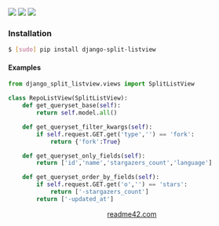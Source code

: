 <!--
https://readme42.com
-->


[![](https://img.shields.io/pypi/v/django-split-listview.svg?maxAge=3600)](https://pypi.org/project/django-split-listview/)
[![](https://img.shields.io/badge/License-Unlicense-blue.svg?longCache=True)](https://unlicense.org/)
[![](https://github.com/andrewp-as-is/django-split-listview.py/workflows/tests42/badge.svg)](https://github.com/andrewp-as-is/django-split-listview.py/actions)

### Installation
```bash
$ [sudo] pip install django-split-listview
```

#### Examples
```python
from django_split_listview.views import SplitListView

class RepoListView(SplitListView):
    def get_queryset_base(self):
        return self.model.all()

    def get_queryset_filter_kwargs(self):
        if self.request.GET.get('type','') == 'fork':
            return {'fork':True}

    def get_queryset_only_fields(self):
        return ['id','name','stargazers_count','language']

    def get_queryset_order_by_fields(self):
        if self.request.GET.get('o','') == 'stars':
            return ['-stargazers_count']
        return ['-updated_at']
```

<p align="center">
    <a href="https://readme42.com/">readme42.com</a>
</p>
